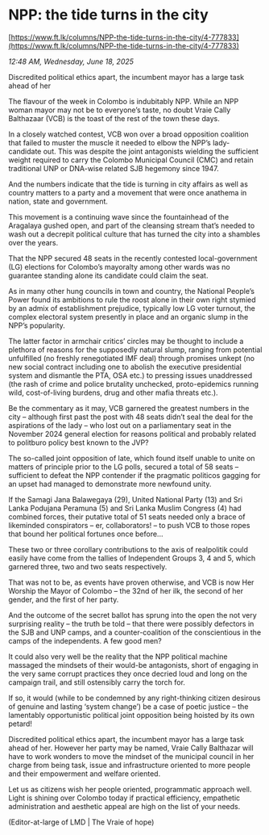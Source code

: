 # NPP: the tide turns in the city

[https://www.ft.lk/columns/NPP-the-tide-turns-in-the-city/4-777833](https://www.ft.lk/columns/NPP-the-tide-turns-in-the-city/4-777833)

*12:48 AM, Wednesday, June 18, 2025*

Discredited political ethics apart, the incumbent mayor has a large task ahead of her

The flavour of the week in Colombo is indubitably NPP. While an NPP woman mayor may not be to everyone’s taste, no doubt Vraie Cally Balthazaar (VCB) is the toast of the rest of the town these days.

In a closely watched contest, VCB won over a broad opposition coalition that failed to muster the muscle it needed to elbow the NPP’s lady-candidate out. This was despite the joint antagonists wielding the sufficient weight required to carry the Colombo Municipal Council (CMC) and retain traditional UNP or DNA-wise related SJB hegemony since 1947.

And the numbers indicate that the tide is turning in city affairs as well as country matters to a party and a movement that were once anathema in nation, state and government.

This movement is a continuing wave since the fountainhead of the Aragalaya gushed open, and part of the cleansing stream that’s needed to wash out a decrepit political culture that has turned the city into a shambles over the years.

That the NPP secured 48 seats in the recently contested local-government (LG) elections for Colombo’s mayoralty among other wards was no guarantee standing alone its candidate could claim the seat.

As in many other hung councils in town and country, the National People’s Power found its ambitions to rule the roost alone in their own right stymied by an admix of establishment prejudice, typically low LG voter turnout, the complex electoral system presently in place and an organic slump in the NPP’s popularity.

The latter factor in armchair critics’ circles may be thought to include a plethora of reasons for the supposedly natural slump, ranging from potential unfulfilled (no freshly renegotiated IMF deal) through promises unkept (no new social contract including one to abolish the executive presidential system and dismantle the PTA, OSA etc.) to pressing issues unaddressed (the rash of crime and police brutality unchecked, proto-epidemics running wild, cost-of-living burdens, drug and other mafia threats etc.).

Be the commentary as it may, VCB garnered the greatest numbers in the city – although first past the post with 48 seats didn’t seal the deal for the aspirations of the lady – who lost out on a parliamentary seat in the November 2024 general election for reasons political and probably related to politburo policy best known to the JVP?

The so-called joint opposition of late, which found itself unable to unite on matters of principle prior to the LG polls, secured a total of 58 seats – sufficient to defeat the NPP contender if the pragmatic politicos gagging for an upset had managed to demonstrate more newfound unity.

If the Samagi Jana Balawegaya (29), United National Party (13) and Sri Lanka Podujana Peramuna (5) and Sri Lanka Muslim Congress (4) had combined forces, their putative total of 51 seats needed only a brace of likeminded conspirators – er, collaborators! – to push VCB to those ropes that bound her political fortunes once before...

These two or three corollary contributions to the axis of realpolitik could easily have come from the tallies of Independent Groups 3, 4 and 5, which garnered three, two and two seats respectively.

That was not to be, as events have proven otherwise, and VCB is now Her Worship the Mayor of Colombo – the 32nd of her ilk, the second of her gender, and the first of her party.

And the outcome of the secret ballot has sprung into the open the not very surprising reality – the truth be told – that there were possibly defectors in the SJB and UNP camps, and a counter-coalition of the conscientious in the camps of the independents. A few good men?

It could also very well be the reality that the NPP political machine massaged the mindsets of their would-be antagonists, short of engaging in the very same corrupt practices they once decried loud and long on the campaign trail, and still ostensibly carry the torch for.

If so, it would (while to be condemned by any right-thinking citizen desirous of genuine and lasting ‘system change’) be a case of poetic justice – the lamentably opportunistic political joint opposition being hoisted by its own petard!

Discredited political ethics apart, the incumbent mayor has a large task ahead of her. However her party may be named, Vraie Cally Balthazar will have to work wonders to move the mindset of the municipal council in her charge from being task, issue and infrastructure oriented to more people and their empowerment and welfare oriented.

Let us as citizens wish her people oriented, programmatic approach well. Light is shining over Colombo today if practical efficiency, empathetic administration and aesthetic appeal are high on the list of your needs.

(Editor-at-large of LMD | The Vraie of hope)

